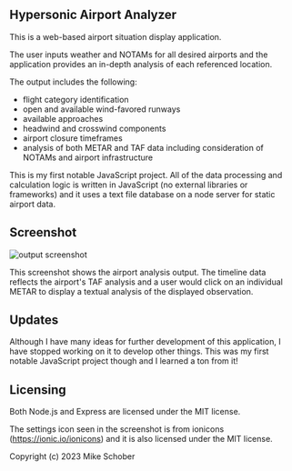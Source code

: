 
## Hypersonic Airport Analyzer

This is a web-based airport situation display application. 

The user inputs weather and NOTAMs for all desired airports and the application provides an in-depth analysis of each referenced location. 

The output includes the following:
* flight category identification
* open and available wind-favored runways
* available approaches
* headwind and crosswind components
* airport closure timeframes
* analysis of both METAR and TAF data including consideration of NOTAMs and airport infrastructure

This is my first notable JavaScript project. All of the data processing and calculation logic is written in JavaScript (no external libraries or frameworks) and it uses a text file database on a node server for static airport data.

## Screenshot
![output screenshot](https://github.com/Runningman47/hypersonic-airport-analyzer/blob/main/Screenshots/updated%20shots/OUTPUT1UPDATE.jpg)

This screenshot shows the airport analysis output. The timeline data reflects the airport's TAF analysis and a user would click on an individual METAR to display a textual analysis of the displayed observation.

## Updates
Although I have many ideas for further development of this application, I have stopped working on it to develop other things. This was my first notable JavaScript project though and I learned a ton from it!

## Licensing
Both Node.js and Express are licensed under the MIT license.

The settings icon seen in the screenshot is from ionicons (https://ionic.io/ionicons) and it is also licensed under the MIT license.

Copyright (c) 2023 Mike Schober
